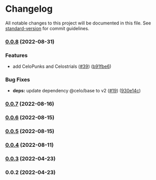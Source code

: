 # Changelog

All notable changes to this project will be documented in this file. See [standard-version](https://github.com/conventional-changelog/standard-version) for commit guidelines.

### [0.0.8](https://github.com/valora-inc/nft-list/compare/v0.0.6...v0.0.8) (2022-08-31)


### Features

* add CeloPunks and Celostrials ([#39](https://github.com/valora-inc/nft-list/issues/39)) ([b91fbe6](https://github.com/valora-inc/nft-list/commit/b91fbe69f203a2beec484a9391ac0adf6def0a4b))


### Bug Fixes

* **deps:** update dependency @celo/base to v2 ([#19](https://github.com/valora-inc/nft-list/issues/19)) ([930e14c](https://github.com/valora-inc/nft-list/commit/930e14c2bd5215048e7d613e42543cf05ab9b18e))

### [0.0.7](https://github.com/valora-inc/nft-list/compare/v0.0.6...v0.0.7) (2022-08-16)

### [0.0.6](https://github.com/valora-inc/nft-list/compare/v0.0.5...v0.0.6) (2022-08-15)

### [0.0.5](https://github.com/valora-inc/nft-list/compare/v0.0.4...v0.0.5) (2022-08-15)

### [0.0.4](https://github.com/valora-inc/nft-list/compare/v0.0.3...v0.0.4) (2022-08-11)

### [0.0.3](https://github.com/valora-inc/nft-list/compare/v0.0.2...v0.0.3) (2022-04-23)

### 0.0.2 (2022-04-23)
